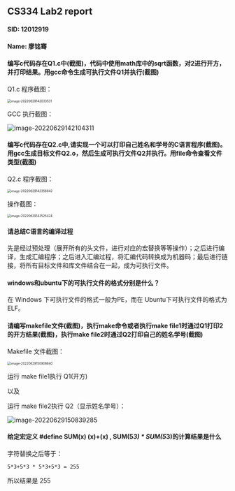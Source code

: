 ## CS334 Lab2 report

#### SID: 12012919

#### Name: 廖铭骞

#### 编写c代码存在Q1.c中(截图)，代码中使用math库中的sqrt函数，对2进行开方，并打印结果。用gcc命令生成可执行文件Q1并执行(截图)

Q1.c 程序截图：

<img src="C:\Users\86181\AppData\Roaming\Typora\typora-user-images\image-20220629142033531.png" alt="image-20220629142033531" style="zoom: 50%;" />



GCC 执行截图：

![image-20220629142104311](C:\Users\86181\AppData\Roaming\Typora\typora-user-images\image-20220629142104311.png)



#### 编写c代码存在Q2.c中,请实现一个可以打印自己姓名和学号的C语言程序(截图)。用gcc生成目标文件Q2.o，然后生成可执行文件Q2并执行。用file命令查看文件类型(截图)

Q2.c 程序截图：

<img src="C:\Users\86181\AppData\Roaming\Typora\typora-user-images\image-20220629142356842.png" alt="image-20220629142356842" style="zoom:50%;" />

操作截图：

<img src="C:\Users\86181\AppData\Roaming\Typora\typora-user-images\image-20220629142525424.png" alt="image-20220629142525424" style="zoom:50%;" />

#### 请总结C语言的编译过程

先是经过预处理（展开所有的头文件，进行对应的宏替换等等操作）；之后进行编译，生成汇编程序；之后进入汇编过程，将汇编代码转换成为机器码；最后进行链接，将所有目标文件和库文件结合在一起，成为可执行文件。

#### windows和ubuntu下的可执行文件的格式分别是什么？

在 Windows 下可执行文件的格式一般为PE，而在 Ubuntu下可执行文件的格式为ELF。

#### 请编写makefile文件(截图)，执行make命令或者执行make file1时通过Q1打印2的开方结果(截图)，执行make file2时通过Q2打印自己的姓名学号(截图)

Makefile 文件截图：

<img src="C:\Users\86181\AppData\Roaming\Typora\typora-user-images\image-20220629150908640.png" alt="image-20220629150908640" style="zoom:50%;" />

运行 make file1执行 Q1(开方)

以及

运行 make file2执行 Q2（显示姓名学号）：

![image-20220629150839285](C:\Users\86181\AppData\Roaming\Typora\typora-user-images\image-20220629150839285.png)

#### 给定宏定义 #define SUM(x) (x)+(x) , SUM(5*3) * SUM(5*3)的计算结果是什么

字符替换之后等于：

`5*3+5*3 * 5*3+5*3 = 255`

所以结果是 255